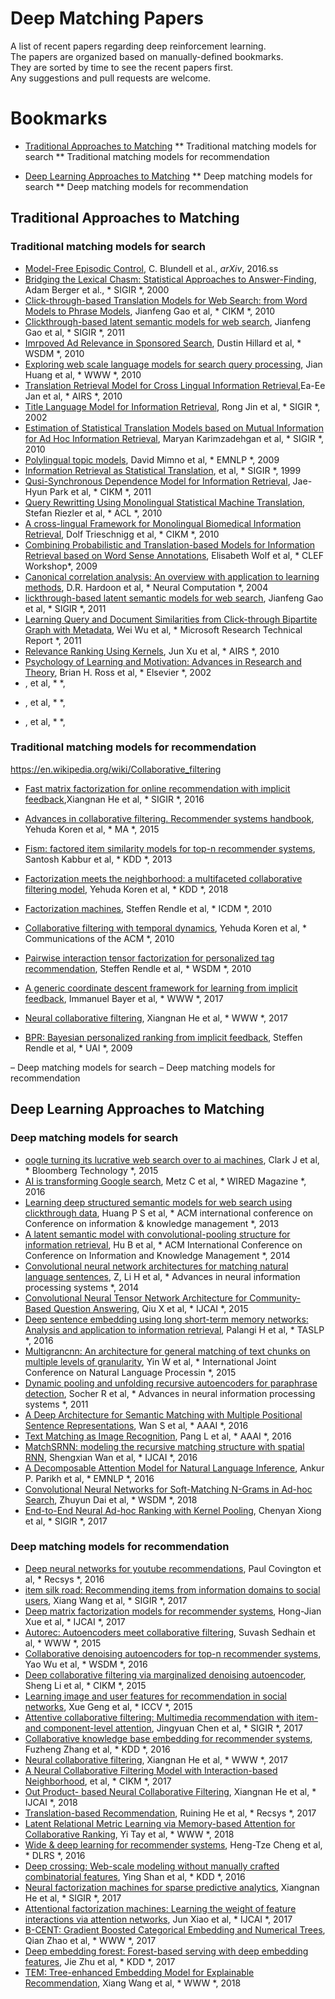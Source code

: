 # Deep Matching Papers
A list of recent papers regarding deep reinforcement learning. <br>
The papers are organized based on manually-defined bookmarks. <br>
They are sorted by time to see the recent papers first. <br>
Any suggestions and pull requests are welcome. 

# Bookmarks
  * [Traditional Approaches to Matching](#traditional-approaches-to-matching)
    ** Traditional matching models for search 
    ** Traditional matching models for recommendation

  * [Deep Learning Approaches to Matching](#deep-Learning-approaches-to-matching)
    ** Deep matching models for search
    ** Deep matching models for recommendation

## Traditional Approaches to Matching
  
 ### Traditional matching models for search 
  * [Model-Free Episodic Control](http://arxiv.org/abs/1606.04460), C. Blundell et al., *arXiv*, 2016.ss
  * [Bridging the Lexical Chasm: Statistical Approaches to Answer-Finding](), Adam Berger et al., * SIGIR *, 2000
  * [Click-through-based Translation Models for Web Search: from Word Models to Phrase Models](), Jianfeng Gao et al, * CIKM *, 2010
  * [Clickthrough-based latent semantic models for web search](), Jianfeng Gao et al, * SIGIR *, 2011 
  * [Imrpoved Ad Relevance in Sponsored Search](), Dustin Hillard et al, * WSDM *, 2010 
  * [Exploring web scale language models for search query processing](), Jian Huang et al, * WWW *, 2010 
  * [Translation Retrieval Model for Cross Lingual Information Retrieval](),Ea-Ee Jan et al, * AIRS *, 2010 
  * [Title Language Model for Information Retrieval](), Rong Jin et al, * SIGIR *, 2002 
  * [Estimation of Statistical Translation Models based on Mutual Information for Ad Hoc Information Retrieval](), Maryan Karimzadehgan et al, * SIGIR *, 2010  
  * [Polylingual topic models](), David Mimno et al, * EMNLP *, 2009   
  * [Information Retrieval as Statistical Translation](), et al, * SIGIR *, 1999   
  * [Qusi-Synchronous Dependence Model for Information Retrieval](), Jae-Hyun Park et al, * CIKM *, 2011   
  * [Query Rewritting Using Monolingual Statistical Machine Translation](), Stefan Riezler et al, * ACL *, 2010   
  * [ A cross-lingual Framework for Monolingual Biomedical Information Retrieval](), Dolf Trieschnigg et al, * CIKM *, 2010   
  * [Combining Probabilistic and Translation-based Models for Information Retrieval based on Word Sense Annotations](), Elisabeth Wolf et al, * CLEF Workshop*, 2009   
  * [Canonical correlation analysis: An overview with application to learning methods](), D.R. Hardoon et al, * Neural Computation *, 2004    
  * [lickthrough-based latent semantic models for web search](), Jianfeng Gao et al, * SIGIR *, 2011    
  * [Learning Query and Document Similarities from Click-through Bipartite Graph with Metadata](), Wei Wu et al, * Microsoft Research Technical Report *, 2011     
  * [Relevance Ranking Using Kernels](), Jun Xu et al, * AIRS *, 2010   
  * [Psychology of Learning and Motivation: Advances in Research and Theory](), Brian H. Ross et al, * Elsevier *, 2002   
  * [](), et al, *  *,    
  <!-- • Jianfeng Gao : Statistical Translation and Web Search Ranking. http://research.microsoft.com/enus/um/people/jfgao/paper/SMT4IR.res.pptx -->  
  * [](), et al, *  *,
  <!-- • R. Rosipal and N. Krämer. Overview and recent advances in partial least squares. Subspace, Latent Structure and Feature Selection, 2006. --> 
  * [](), et al, *  *,
  <!-- • Hector Garcia-Molina, Georgia Koutrika, Aditya Parameswaran, Information Seeking: Convergence of Search, Recommendations, and Advertising Communications of the ACM, Vol. 54 No. 11, Pages 121-130. -->


 ### Traditional matching models for recommendation 

  https://en.wikipedia.org/wiki/Collaborative_filtering
  * [Fast matrix factorization for online recommendation with implicit feedback](),Xiangnan He et al, * SIGIR *, 2016

  * [Advances in collaborative filtering. Recommender systems handbook](), Yehuda Koren et al, * MA *, 2015
  * [Fism: factored item similarity models for top-n recommender systems](), Santosh Kabbur et al, * KDD *, 2013
  * [Factorization meets the neighborhood: a multifaceted collaborative filtering model](), Yehuda Koren et al, * KDD *, 2018
  * [Factorization machines](), Steffen Rendle et al, * ICDM *, 2010
  * [Collaborative filtering with temporal dynamics](), Yehuda Koren et al, * Communications of the ACM *, 2010
  * [Pairwise interaction tensor factorization for personalized tag recommendation](), Steffen Rendle et al, * WSDM *, 2010
  * [A generic coordinate descent framework for learning from implicit feedback](), Immanuel Bayer et al, * WWW *, 2017
  * [Neural collaborative filtering](), Xiangnan He et al, * WWW *, 2017
  * [BPR: Bayesian personalized ranking from implicit feedback](), Steffen Rendle et al, * UAI *, 2009
  




  – Deep matching models for search
  – Deep matching models for recommendation
  

## Deep Learning Approaches to Matching
 ### Deep matching models for search

  * [oogle turning its lucrative web search over to ai machines](), Clark J et al, * Bloomberg Technology *, 2015
  * [AI is transforming Google search](), Metz C et al, * WIRED Magazine *, 2016
  * [Learning deep structured semantic models for web search using clickthrough data](), Huang P S et al, * ACM international conference on Conference on information & knowledge management *, 2013
  * [A latent semantic model with convolutional-pooling structure for information retrieval](), Hu B et al, * ACM International Conference on Conference on
Information and Knowledge Management *, 2014
  * [Convolutional neural network architectures for matching natural language sentences](), Z, Li H et al, * Advances in neural information processing systems *, 2014
  * [Convolutional Neural Tensor Network Architecture for Community-Based Question Answering](), Qiu X et al, * IJCAI *, 2015
  * [Deep sentence embedding using long short-term memory networks: Analysis and application to information retrieval](), Palangi H et al, * TASLP *, 2016
  * [Multigrancnn: An architecture for general matching of text chunks on multiple levels of granularity](), Yin W et al, * International Joint Conference on Natural Language Processin *, 2015
  * [Dynamic pooling and unfolding recursive autoencoders for paraphrase detection](), Socher R et al, * Advances in neural information processing systems *, 2011
  * [A Deep Architecture for Semantic Matching with Multiple Positional Sentence Representations](), Wan S et al, * AAAI *, 2016
  * [Text Matching as Image Recognition](), Pang L et al, * AAAI *, 2016
  * [MatchSRNN: modeling the recursive matching structure with spatial RNN](), Shengxian Wan et al, * IJCAI *, 2016
  * [A Decomposable Attention Model for Natural Language Inference](), Ankur P. Parikh et al, * EMNLP *, 2016
  * [Convolutional Neural Networks for Soft-Matching N-Grams in Ad-hoc Search](), Zhuyun Dai et al, * WSDM *, 2018
  * [End-to-End Neural Ad-hoc Ranking with Kernel Pooling](), Chenyan Xiong et al, * SIGIR *, 2017
  

 ### Deep matching models for recommendation
  * [Deep neural networks for youtube recommendations](), Paul Covington et al, * Recsys *, 2016
  * [item silk road: Recommending items from information domains to social users](), Xiang Wang et al, * SIGIR *, 2017
  * [Deep matrix factorization models for recommender systems](), Hong-Jian Xue et al, * IJCAI *, 2017
  * [Autorec: Autoencoders meet collaborative filtering](), Suvash Sedhain et al, * WWW *, 2015
  * [Collaborative denoising autoencoders for top-n recommender systems](), Yao Wu et al, * WSDM *, 2016
  * [Deep collaborative filtering via marginalized denoising autoencoder](), Sheng Li et al, * CIKM *, 2015
  * [Learning image and user features for recommendation in social networks](), Xue Geng et al, * ICCV *, 2015
  * [Attentive collaborative filtering: Multimedia recommendation with item-and component-level attention](), Jingyuan Chen et al, * SIGIR *, 2017
  * [Collaborative knowledge base embedding for recommender systems](), Fuzheng Zhang et al, * KDD *, 2016
  * [Neural collaborative filtering](), Xiangnan He et al, * WWW *, 2017
  * [A Neural Collaborative Filtering Model with Interaction-based Neighborhood](), et al, * CIKM *, 2017
  * [Out Product- based Neural Collaborative Filtering](), Xiangnan He et al, * IJCAI *, 2018
  * [Translation-based Recommendation](), Ruining He et al, * Recsys *, 2017
  * [Latent Relational Metric Learning via Memory-based Attention for Collaborative Ranking](), Yi Tay et al, * WWW *, 2018
  * [Wide & deep learning for recommender systems](), Heng-Tze Cheng et al, * DLRS *, 2016
  * [Deep crossing: Web-scale modeling without manually crafted combinatorial features](), Ying Shan et al, * KDD *, 2016
  * [Neural factorization machines for sparse predictive analytics](), Xiangnan He et al, * SIGIR *, 2017
  * [Attentional factorization machines: Learning the weight of feature interactions via attention networks](), Jun Xiao et al, * IJCAI *, 2017
  * [B-CENT: Gradient Boosted Categorical Embedding and Numerical Trees](), Qian Zhao et al, * WWW *, 2017
  * [Deep embedding forest: Forest-based serving with deep embedding features](), Jie Zhu et al, * KDD *, 2017
  * [TEM: Tree-enhanced Embedding Model for Explainable Recommendation](), Xiang Wang et al, * WWW *, 2018

